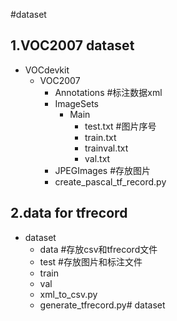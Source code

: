 #dataset
## 1.VOC2007 dataset

- VOCdevkit
  - VOC2007
    - Annotations #标注数据xml
    - ImageSets
      - Main
        - test.txt #图片序号
        - train.txt
        - trainval.txt
        - val.txt
    - JPEGImages #存放图片
    - create_pascal_tf_record.py

## 2.data for tfrecord

- dataset
  - data #存放csv和tfrecord文件
  - test #存放图片和标注文件
  - train
  - val
  - xml_to_csv.py
  - generate_tfrecord.py# dataset
